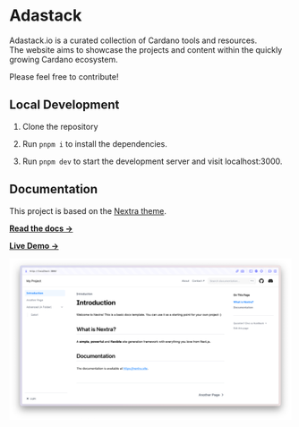 # Adastack

Adastack.io is a curated collection of Cardano tools and resources.  
The website aims to showcase the projects and content within the quickly growing Cardano ecosystem.  
  
Please feel free to contribute!

## Local Development

1. Clone the repository

2. Run `pnpm i` to install the dependencies.

3. Run `pnpm dev` to start the development server and visit localhost:3000.

## Documentation

This project is based on the [Nextra theme](https://nextra.site).

[**Read the docs →**](https://nextra.site/docs)

[**Live Demo →**](https://nextra-docs-template.vercel.app)

[![](.github/screenshot.png)](https://nextra-docs-template.vercel.app)
